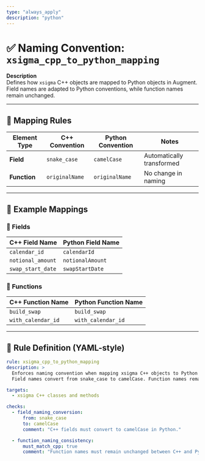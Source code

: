 ```yaml
---
type: "always_apply"
description: "python"
---
```


# ✅ Naming Convention: `xsigma_cpp_to_python_mapping`

**Description**  
Defines how `xsigma` C++ objects are mapped to Python objects in Augment.  
Field names are adapted to Python conventions, while function names remain unchanged.

---

## 🔁 Mapping Rules

| Element Type | C++ Convention | Python Convention   | Notes                           |
|--------------|----------------|---------------------|---------------------------------|
| **Field**    | `snake_case`   | `camelCase`         | Automatically transformed       |
| **Function** | `originalName` | `originalName`      | No change in naming             |

---

## 🔧 Example Mappings

### 🔹 Fields

| C++ Field Name    | Python Field Name |
|------------------|-------------------|
| `calendar_id`     | `calendarId`      |
| `notional_amount` | `notionalAmount`  |
| `swap_start_date` | `swapStartDate`   |

### 🔹 Functions

| C++ Function Name  | Python Function Name |
|--------------------|----------------------|
| `build_swap`       | `build_swap`         |
| `with_calendar_id` | `with_calendar_id`   |

---

## 📘 Rule Definition (YAML-style)

```yaml
rule: xsigma_cpp_to_python_mapping
description: >
  Enforces naming convention when mapping xsigma C++ objects to Python objects.
  Field names convert from snake_case to camelCase. Function names remain unchanged.

targets:
  - xsigma C++ classes and methods

checks:
  - field_naming_conversion:
      from: snake_case
      to: camelCase
      comment: "C++ fields must convert to camelCase in Python."

  - function_naming_consistency:
      must_match_cpp: true
      comment: "Function names must remain unchanged between C++ and Python."
```